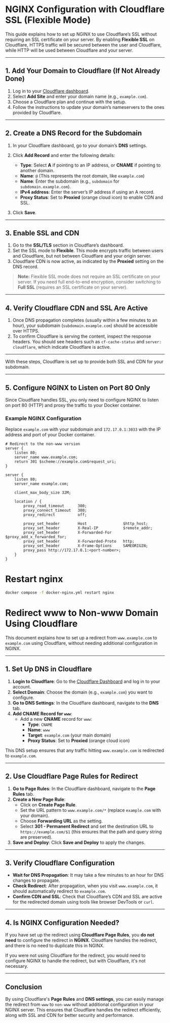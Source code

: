 # NGINX Configuration with Cloudflare SSL (Flexible Mode)

This guide explains how to set up NGINX to use Cloudflare’s SSL without requiring an SSL certificate on your server. By enabling **Flexible SSL** on Cloudflare, HTTPS traffic will be secured between the user and Cloudflare, while HTTP will be used between Cloudflare and your server.

---

## 1. Add Your Domain to Cloudflare (If Not Already Done)

1. Log in to your [Cloudflare dashboard](https://dash.cloudflare.com/).
2. Select **Add Site** and enter your domain name (e.g., `example.com`).
3. Choose a Cloudflare plan and continue with the setup.
4. Follow the instructions to update your domain’s nameservers to the ones provided by Cloudflare. 

---

## 2. Create a DNS Record for the Subdomain

1. In your Cloudflare dashboard, go to your domain’s **DNS** settings.
2. Click **Add Record** and enter the following details:

   - **Type**: Select **A** if pointing to an IP address, or **CNAME** if pointing to another domain.
   - **Name**: `@` (This represents the root domain, like `example.com`)
   - **Name**: Enter the subdomain (e.g., `subdomain` for `subdomain.example.com`).
   - **IPv4 address**: Enter the server’s IP address if using an A record.
   - **Proxy Status**: Set to **Proxied** (orange cloud icon) to enable CDN and SSL.

3. Click **Save**.

---

## 3. Enable SSL and CDN

1. Go to the **SSL/TLS** section in Cloudflare’s dashboard.
2. Set the SSL mode to **Flexible**. This mode encrypts traffic between users and Cloudflare, but not between Cloudflare and your origin server.
3. Cloudflare CDN is now active, as indicated by the **Proxied** setting on the DNS record.

> **Note:** Flexible SSL mode does not require an SSL certificate on your server. If you need full end-to-end encryption, consider switching to **Full SSL** (requires an SSL certificate on your server).

---

## 4. Verify Cloudflare CDN and SSL Are Active

1. Once DNS propagation completes (usually within a few minutes to an hour), your subdomain (`subdomain.example.com`) should be accessible over HTTPS.
2. To confirm Cloudflare is serving the content, inspect the response headers. You should see headers such as `cf-cache-status` and `server: cloudflare`, which indicate Cloudflare is active.

---

With these steps, Cloudflare is set up to provide both SSL and CDN for your subdomain.

---

## 5. Configure NGINX to Listen on Port 80 Only

Since Cloudflare handles SSL, you only need to configure NGINX to listen on port 80 (HTTP) and proxy the traffic to your Docker container.

### Example NGINX Configuration

Replace `example.com` with your subdomain and `172.17.0.1:3033` with the IP address and port of your Docker container.
```nginx
# Redirect to the non-www version
server {
    listen 80;
    server_name www.example.com;
    return 301 $scheme://example.com$request_uri;
}
```
```nginx
server {
    listen 80;
    server_name example.com;

    client_max_body_size 32M;

    location / {
        proxy_read_timeout      300;
        proxy_connect_timeout   300;
        proxy_redirect          off;

        proxy_set_header        Host                $http_host;
        proxy_set_header        X-Real-IP           $remote_addr;
        proxy_set_header        X-Forwarded-For     $proxy_add_x_forwarded_for;
        proxy_set_header        X-Forwarded-Proto   http;
        proxy_set_header        X-Frame-Options     SAMEORIGIN;
        proxy_pass http://172.17.0.1:<port-number>;
    }
}
```
# Restart nginx
```bash
docker compose -f docker-nginx.yml restart nginx
```
# Redirect www to Non-www Domain Using Cloudflare

This document explains how to set up a redirect from `www.example.com` to `example.com` using Cloudflare, without needing additional configuration in NGINX.

---

## 1. Set Up DNS in Cloudflare

1. **Login to Cloudflare**: Go to the [Cloudflare Dashboard](https://dash.cloudflare.com/) and log in to your account.
2. **Select Domain**: Choose the domain (e.g., `example.com`) you want to configure.
3. **Go to DNS Settings**: In the Cloudflare dashboard, navigate to the **DNS** tab.
4. **Add CNAME Record for `www`**:
   - Add a new **CNAME** record for `www`:
     - **Type**: `CNAME`
     - **Name**: `www`
     - **Target**: `example.com` (your main domain)
     - **Proxy Status**: Set to **Proxied** (orange cloud icon)

This DNS setup ensures that any traffic hitting `www.example.com` is redirected to `example.com`.

---

## 2. Use Cloudflare Page Rules for Redirect

1. **Go to Page Rules**: In the Cloudflare dashboard, navigate to the **Page Rules** tab.
2. **Create a New Page Rule**:
   - Click on **Create Page Rule**.
   - Set the URL pattern to `www.example.com/*` (replace `example.com` with your domain).
   - Choose **Forwarding URL** as the setting.
   - Select **301 - Permanent Redirect** and set the destination URL to `https://example.com/$1` (this ensures that the path and query string are preserved).
3. **Save and Deploy**: Click **Save and Deploy** to apply the changes.

---

## 3. Verify Cloudflare Configuration

- **Wait for DNS Propagation**: It may take a few minutes to an hour for DNS changes to propagate.
- **Check Redirect**: After propagation, when you visit `www.example.com`, it should automatically redirect to `example.com`.
- **Confirm CDN and SSL**: Check that Cloudflare’s CDN and SSL are active for the redirected domain using tools like browser DevTools or `curl`.

---

## 4. Is NGINX Configuration Needed?

If you have set up the redirect using **Cloudflare Page Rules**, you **do not need** to configure the redirect in **NGINX**. Cloudflare handles the redirect, and there is no need to duplicate this in NGINX.

If you were not using Cloudflare for the redirect, you would need to configure NGINX to handle the redirect, but with Cloudflare, it's not necessary.

---

## Conclusion

By using Cloudflare's **Page Rules** and **DNS settings**, you can easily manage the redirect from `www` to `non-www` without additional configuration in your NGINX server. This ensures that Cloudflare handles the redirect efficiently, along with SSL and CDN for better security and performance.
